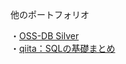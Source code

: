 他のポートフォリオ

・[OSS-DB Silver](https://github.com/y-sh-ml/Books/tree/main/OSS-DB%20Silver)<br>
・[qiita：SQLの基礎まとめ](https://qiita.com/zoo-machine_learning/items/215076c876d22533f432)
